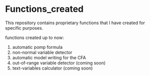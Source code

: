 # Functions_created
This repository contains proprietary functions that I have created for specific purposes.

functions created up to now:

1. automatic pomp formula
2. non-normal variable detector
3. automatic model writing for the CFA
4. out-of-range variable detector (coming soon)
5. text-variables calculator (coming soon)
